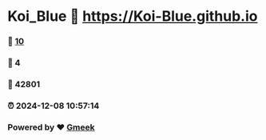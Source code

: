 # Koi_Blue :link: https://Koi-Blue.github.io 
### :page_facing_up: [10](https://Koi-Blue.github.io/tag.html) 
### :speech_balloon: 4 
### :hibiscus: 42801 
### :alarm_clock: 2024-12-08 10:57:14 
### Powered by :heart: [Gmeek](https://github.com/Meekdai/Gmeek)
